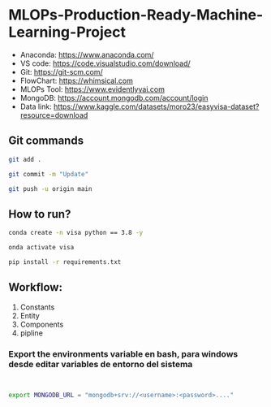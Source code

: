 # MLOPs-Production-Ready-Machine-Learning-Project

- Anaconda: https://www.anaconda.com/
- VS code: https://code.visualstudio.com/download/
- Git: https://git-scm.com/
- FlowChart: https://whimsical.com
- MLOPs Tool: https://www.evidentlyyai.com
- MongoDB: https://account.mongodb.com/account/login
- Data link: https://www.kaggle.com/datasets/moro23/easyvisa-dataset?resource=download



## Git commands
```bash
git add .

git commit -m "Update"

git push -u origin main
```


## How to run?

```bash
conda create -n visa python == 3.8 -y
```

```bash
onda activate visa
```

```bash
pip install -r requirements.txt
```

## Workflow:

1. Constants
2. Entity
3. Components
4. pipline 



### Export the environments variable en bash, para windows desde editar variables de entorno del sistema
```bash


export MONGODB_URL = "mongodb+srv://<username>:<password>...."
```